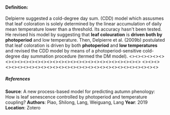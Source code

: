 #### **Definition**:
Delpierre suggested a cold-degree day sum. (CDD) model which assusmes that leaf coloration is solely determined by the linear accumulation of daily mean temperature lower than a threshold. Its accuracy hasn't been tested. 
He revised his model by suggesting that **leaf colouration** is **driven both by photoperiod** and low temperature. 
Then, Delpierre et al. (2009b) postulated that leaf coloration is driven by both **photoperiod** and **low temperatures** and revised the CDD model by means of a photoperiod-sensitive cold-degree day summation procedure (termed the DM model).
<><><><><><><><><><><><><><><><><><><><><><><><><><><><><>
<><><><><><><><><><><><><><><><><><><><><><><><><><><><><>
##### References
**Source**:  A new process-based model for predicting autumn phenology: How is leaf senescence controlled by photoperiod and temperature coupling?
**Authors**: Piao, Shilong, Lang, Weiguang, Lang
**Year**: 2019
**Location**: Zotero

